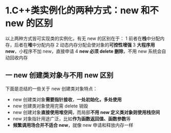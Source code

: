 # 1.C++类实例化的两种方式：new 和不 new 的区别
以上两种方式皆可实现类的实例化，有无 new 的区别在于：
1 前者在**栈**中分配内存，后者在**堆**中分配内存
2 动态内存分配会使对象的**可控性增强**
3 **大程序用 new**，小程序不加 new，直接申请
4 **new 必须 delete 删除**，不用 new 系统会自动回收内存

## 一 new 创建类对象与不用 new 区别

下面是总结的一些关于 new 创建类对象特点：
- new 创建类对象**需要指针接收**，**一处初始化，多处使用**
- new 创建类对象使用完需 delete 销毁
- new 创建对象**直接使用堆空间**，而局部**不用 new 定义类对象则使用栈空间**
- new 对象指针用途广泛，比如**作为函数返回值、函数参数**等
- **频繁调用场合并不适合 new**，就像 new 申请和释放内存一样
